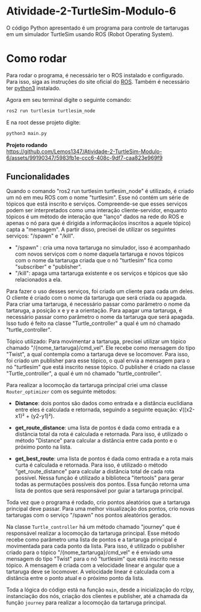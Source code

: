 # Atividade-2-TurtleSim-Modulo-6

O código Python apresentado é um programa para controle de tartarugas em um simulador TurtleSim usando ROS (Robot Operating System).

# Como rodar

Para rodar o programa, é necessário ter o ROS instalado e configurado. Para isso, siga as instruções do site oficial do [ROS](https://docs.ros.org/en/humble/index.html). Também é necessário ter [python3](https://www.python.org/downloads/) instalado.

Agora em seu terminal digite o seguinte comando:

```bash
ros2 run turtlesim turtlesim_node
```

E na root desse projeto digite:

```bash
python3 main.py
```

**Projeto rodando**  
https://github.com/Lemos1347/Atividade-2-TurtleSim-Modulo-6/assets/99190347/5983fb1e-ccc6-408c-9df7-caa823e969f9

## Funcionalidades

Quando o comando "ros2 run turtlesim turtlesim_node" é utilizado, é criado um nó em meu ROS com o nome "turtlesim". Esse nó contém um série de tópicos que está inscrito e serviços. Compreende-se que esses serviços podem ser interpretados como uma interação cliente-servidor, enquanto tópicos é um método de interação que "lanço" dados na rede do ROS e apenas o nó para que é dirigida a informação(os inscritos a aquele tópico) capta a "mensagem". A partir disso, precisei de utilizar os seguintes serviços: "/spawn" e "/kill".

- "/spawn" : cria uma nova tartaruga no simulador, isso é acompanhado com novos serviços com o nome daquela tartaruga e novos tópicos com o nome da tartaruga criada que o nó "turtlesim" fica como "subscriber" e "publisher".
- "/kill": apaga uma tartaruga existente e os serviços e tópicos que são relacionados a ela.

Para fazer o uso desses serviços, foi criado um cliente para cada um deles. O cliente é criado com o nome da tartaruga que será criada ou apagada. Para criar uma tartaruga, é necessário passar como parâmetro o nome da tartaruga, a posição x e y e a orientação. Para apagar uma tartaruga, é necessário passar como parâmetro o nome da tartaruga que será apagada. Isso tudo é feito na classe "Turtle_controller" a qual é um nó chamado "turtle_controller".

Tópico utilizado:
Para movimentar a tartaruga, precisei utilizar um tópico chamado "/{nome_tartaruga}/cmd_vel". Ele recebe como mensagem do tipo "Twist", a qual contempla como a tartaruga deve se locomover. Para isso, foi criado um publisher para esse tópico, o qual envia a mensagem para o nó "turtlesim" que está inscrito nesse tópico. O publisher é criado na classe "Turtle_controller", a qual é um nó chamado "turtle_controller".

Para realizar a locomoção da tartaruga principal criei uma classe `Router_optimizer` com os seguinte métodos:

- **Distance**: dois pontos são dados como entrada e a distância euclidiana entre eles é calculada e retornada, seguindo a seguinte equação: √((x2-x1)² + (y2-y1)²).

- **get_route_distance**: uma lista de pontos é dada como entrada e a distância total da rota é calculada e retornada. Para isso, é utilizado o método "Distance" para calcular a distância entre cada ponto e o próximo ponto na lista.

- **get_best_route**: uma lista de pontos é dada como entrada e a rota mais curta é calculada e retornada. Para isso, é utilizado o método "get_route_distance" para calcular a distância total de cada rota possível. Nessa função é utilizado a biblioteca "itertools" para gerar todas as permutações possíveis dos pontos. Essa função retorna uma lista de pontos que será responsável por guiar a tartaruga principal.

Toda vez que o programa é rodado, crio pontos aleatórios que a tartaruga principal deve passar. Para uma melhor visualização dos pontos, crio novas tartarugas com o serviço "/spawn" nos pontos aleatórios gerados.

Na classe `Turtle_controller` há um método chamado "journey" que é responsável realizar a locomoção da tartaruga principal. Esse método recebe como parâmetro uma lista de pontos e a tartaruga principal é movimentada para cada ponto da lista. Para isso, é utilizado o publisher criado para o tópico "/{nome_tartaruga}/cmd_vel" e é enviado uma mensagem do tipo "Twist" para o nó "turtlesim" que está inscrito nesse tópico. A mensagem é criada com a velocidade linear e angular que a tartaruga deve se locomover. A velocidade linear é calculada com a distância entre o ponto atual e o próximo ponto da lista.

Toda a lógica do código está na função `main`, desde a inicialização do rclpy, instanciação dos nós, criação dos clientes e publisher, até a chamada da função `journey` para realizar a locomoção da tartaruga principal.
